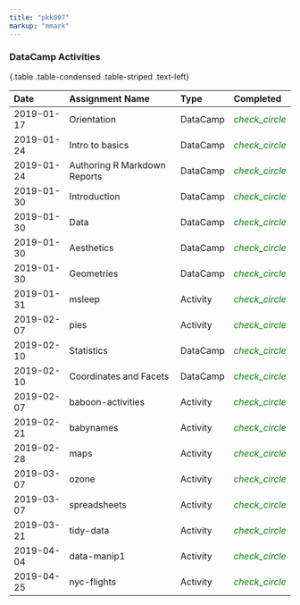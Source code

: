 ```yaml
---
title: "pkk097"
markup: "mmark"
---
```



### DataCamp Activities


{.table .table-condensed .table-striped .text-left}

|  Date     |  Assignment Name             |  Type    |  Completed
|:----------|:-----------------------------|:---------|:----------
| 2019-01-17| Orientation                  | DataCamp |  <span style="color:green"><i class='material-icons'>check_circle</i></span>
| 2019-01-24| Intro to basics              | DataCamp |  <span style="color:green"><i class='material-icons'>check_circle</i></span>
| 2019-01-24| Authoring R Markdown Reports | DataCamp |  <span style="color:green"><i class='material-icons'>check_circle</i></span>
| 2019-01-30| Introduction                 | DataCamp |  <span style="color:green"><i class='material-icons'>check_circle</i></span>
| 2019-01-30| Data                         | DataCamp |  <span style="color:green"><i class='material-icons'>check_circle</i></span>
| 2019-01-30| Aesthetics                   | DataCamp |  <span style="color:green"><i class='material-icons'>check_circle</i></span>
| 2019-01-30| Geometries                   | DataCamp |  <span style="color:green"><i class='material-icons'>check_circle</i></span>
| 2019-01-31| msleep                       | Activity |  <span style="color:green"><i class='material-icons'>check_circle</i></span>
| 2019-02-07| pies                         | Activity |  <span style="color:green"><i class='material-icons'>check_circle</i></span>
| 2019-02-10| Statistics                   | DataCamp |  <span style="color:green"><i class='material-icons'>check_circle</i></span>
| 2019-02-10| Coordinates and Facets       | DataCamp |  <span style="color:green"><i class='material-icons'>check_circle</i></span>
| 2019-02-07| baboon-activities            | Activity |  <span style="color:green"><i class='material-icons'>check_circle</i></span>
| 2019-02-21| babynames                    | Activity |  <span style="color:green"><i class='material-icons'>check_circle</i></span>
| 2019-02-28| maps                         | Activity |  <span style="color:green"><i class='material-icons'>check_circle</i></span>
| 2019-03-07| ozone                        | Activity |  <span style="color:green"><i class='material-icons'>check_circle</i></span>
| 2019-03-07| spreadsheets                 | Activity |  <span style="color:green"><i class='material-icons'>check_circle</i></span>
| 2019-03-21| tidy-data                    | Activity |  <span style="color:green"><i class='material-icons'>check_circle</i></span>
| 2019-04-04| data-manip1                  | Activity |  <span style="color:green"><i class='material-icons'>check_circle</i></span>
| 2019-04-25| nyc-flights                  | Activity |  <span style="color:green"><i class='material-icons'>check_circle</i></span>